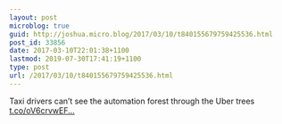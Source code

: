 ```yaml
---
layout: post
microblog: true
guid: http://joshua.micro.blog/2017/03/10/t840155679759425536.html
post_id: 33856
date: 2017-03-10T22:01:38+1100
lastmod: 2019-07-30T17:41:19+1100
type: post
url: /2017/03/10/t840155679759425536.html
---
```

Taxi drivers can’t see the automation forest through the Uber trees [t.co/oV6crvwEF...](https://t.co/oV6crvwEFu)
